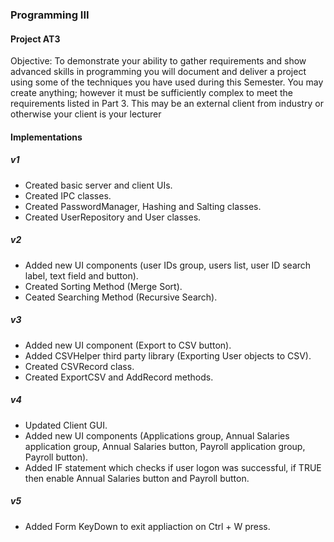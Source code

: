 ### Programming III
#### Project AT3

Objective: To demonstrate your ability to gather requirements and show advanced skills in programming you will document and deliver a project using some of the techniques you have used during this Semester. You may create anything; however it must be sufficiently complex to meet the requirements listed in Part 3. This may be an external client from industry or otherwise your client is your lecturer

#### Implementations
##### v1
* Created basic server and client UIs.
* Created IPC classes.
* Created PasswordManager, Hashing and Salting classes.
* Created UserRepository and User classes.
##### v2
* Added new UI components (user IDs group, users list, user ID search label, text field and button).
* Created Sorting Method (Merge Sort).
* Ceated Searching Method (Recursive Search).
##### v3
* Added new UI component (Export to CSV button).
* Added CSVHelper third party library (Exporting User objects to CSV).
* Created CSVRecord class.
* Created ExportCSV and AddRecord methods.
##### v4
* Updated Client GUI.
* Added new UI components (Applications group, Annual Salaries application group, Annual Salaries button, Payroll application group, Payroll button). 
* Added IF statement which checks if user logon was successful, if TRUE then enable Annual Salaries button and Payroll button.
##### v5
* Added Form KeyDown to exit appliaction on Ctrl + W press.
